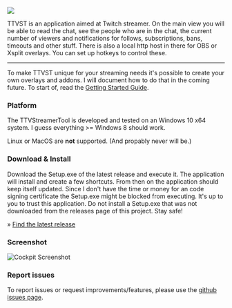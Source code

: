 ![](https://ttvst.app/img/logo.svg)

TTVST is an application aimed at Twitch streamer. On the main view you will be able to read the chat, see the people who are in the chat, the current number of viewers and notifications for follows, subscriptions, bans, timeouts and other stuff. There is also a local http host in there for OBS or Xsplit overlays. You can set up hotkeys to control these.

------

To make TTVST unique for your streaming needs it's possible to create your own overlays and addons. I will document how to do that in the coming future. To start of, read the [Getting Started Guide](https://ttvst.app/tutorial-Getting%20Started.html).

### Platform

The TTVStreamerTool is developed and tested on an Windows 10 x64 system. I guess everything >= Windows 8 should work.

Linux or MacOS are **not** supported. (And propably never will be.)

### Download & Install

Download the Setup.exe of the latest release and execute it. The application will install and create a few shortcuts. From then on the application should keep itself updated. Since I don't have the time or money for an code signing certificate the Setup.exe might be blocked from executing. It's up to you to trust this application. Do not install a Setup.exe that was not downloaded from the releases page of this project. Stay safe!

» [Find the latest release](https://github.com/PakL/TTVStreamerTool/releases/)

### Screenshot

![Cockpit Screenshot](https://ttvst.app/img/ttvst_screen.gif)

### Report issues

To report issues or request improvements/features, please use the [github issues page](https://github.com/PakL/TTVStreamerTool/issues).

